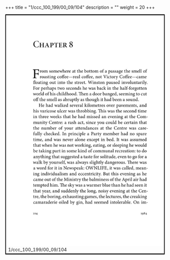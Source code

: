 +++
title = "1/ccc_100_199/00_09/104"
description = ""
weight = 20
+++

<table style="border:2px solid black;max-width:800px;max-height:800px;" 
><tr><td><img class="center-fit-jpg"
src="/jpg_/out_jpg_1984__104.jpg"  >1/ccc_100_199/00_09/104</img></td></tr></table>